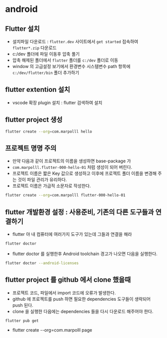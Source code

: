# android

## Flutter 설치

- 설치파일 다운로드 : `flutter.dev` 사이트에서 `get started` 접속하여
  `flutter*.zip` 다운로드
- c:/dev 폴더에 파일 이동후 압축 풀기
- 압축 해제된 폴더에서 `flutter` 폴더를 `c:/dev` 폴더로 이동
- window 의 고급설정 보기에서 환경변수 시스템변수 path 항목에 `c:/dev/flutter/bin` 폴더 추가하기

## flutter extention 설치

- vscode 확장 plugin 설치 : flutter 검색하여 설치

## flutter project 생성

```bash
flutter create --org=com.marpolll hello
```

## 프로젝트 명명 주의

- 만약 다음과 같이 프로젝트의 이름을 생성하면 base-package 가
- `com.marpolll.flutter-000-hello-01` 처럼 생성이 되어 버린다.
- 프로젝트 이름은 짧은 Key 값으로 생성하고 이후에 프로젝트 폴더 이름을
  변경해 주는 것이 파일 관리가 유리하다.
- 프로젝트 이름은 가급적 소문자로 작성한다.

```bash
flutter create --org=com.marpolll flutter-000-hello-01
```

## flutter 개발환경 설정 : 사용준비, 기존의 다른 도구들과 연결하기

- flutter 야 내 컴퓨터에 여러가지 도구가 있는데 그들과 연결을 해라

```bash
flutter doctor
```

- flutter doctor 를 실행한후 Android toolchain 경고가 나오면 다음을 실행한다.

```bash
flutter doctor --android-licenses
```

## flutter project 를 github 에서 clone 했을때

- 프로젝트 코드, 파일에서 import 코드에 오류가 발생한다.
- github 에 프로젝트를 push 하면 필요한 dependencies 도구들이 생략되어
  push 된다.
- clone 을 실행한 다음에는 dependencies 들을 다시 다운로드 해주어야 한다.

```bash
flutter pub get
```

- flutter create --org=com.marpolll page
